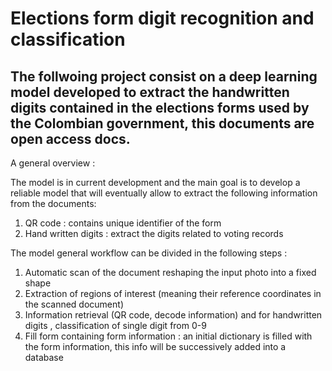 # Elections form digit recognition and classification

## The follwoing project consist on a deep learning model developed to extract the handwritten digits contained in the elections forms used by the Colombian government, this documents are open access docs. 

A general overview : 

The model is in current development and the main goal is to develop a reliable model that will eventually allow to extract the following information from the documents:
1. QR code : contains unique identifier of the form
2. Hand written digits : extract the digits related to voting records

The model general workflow can be divided in the following steps : 

1. Automatic scan of the document reshaping the input photo into a fixed shape
2. Extraction of regions of interest (meaning their reference coordinates in the scanned document)
3. Information retrieval (QR code, decode information) and for handwritten digits , classification of single digit from 0-9
4. Fill form containing form information : an initial dictionary is filled with the form information, this info will be successively added into a database


